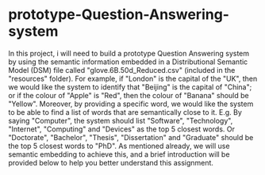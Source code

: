 # prototype-Question-Answering-system
In this project, i will need to build a prototype Question Answering system by using
the semantic information embedded in a Distributional Semantic Model (DSM) file
called "glove.6B.50d_Reduced.csv" (included in the "resources" folder).
For example, if "London" is the capital of the "UK", then we would like the system
to identify that "Beijing" is the capital of "China"; or if the colour of "Apple" is "Red",
then the colour of "Banana" should be "Yellow". Moreover, by providing a specific
word, we would like the system to be able to find a list of words that are semantically
close to it. E.g. By saying "Computer", the system should list "Software", "Technology",
"Internet", "Computing" and "Devices" as the top 5 closest words. Or "Doctorate",
"Bachelor", "Thesis", "Dissertation" and "Graduate" should be the top 5 closest words
to "PhD". As mentioned already, we will use semantic embedding to achieve this, and a
brief introduction will be provided below to help you better understand this assignment.
